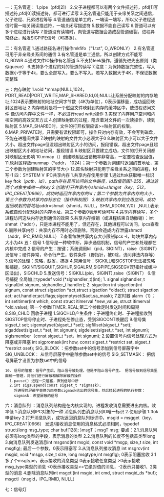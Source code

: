 一：无名管道：
  1.pipe（pfd[2]）
  2.父子进程都可以有两个文件描述符，pfd[1]写描述符,pfd[0]读描述符，都可进行读写
  3.无名管道只能用于亲缘关系之间通信，父子进程、兄弟进程等等
  4.管道通信是单工的，一端读一端写，所以父子进程通信时需一端关闭读描述符，一端关闭写描述符
  5.数据不能自己读写
  6.管道可以有多个进程进行读写
  7.管道没有读端时，向管道写数据会造成刮管道破裂，进程异常终止，触发SIGPIPE信号（可捕捉）。
  
二：有名管道
  1.通过路径名进行操作mkfifo（"1.txt", O_WRONLY）
  2.有名管道可用于非亲缘关系间的通信
  3.有名管道是单工通信，所以创建方式不能写O_RDWR
  4.通过文件IO操作有名管道
  5.不支持leek操作，遵循先进先出原则（类似queue）
  6.支持多个进程的对的管道的读写
  7.注意：为保持数据完整性，写入数据小于等于4k，要么全部写入，要么不写入。若写入数据大于4K，不保证数据完整性

三：内存映射
  1.void *mmap(NULL,1024，PORT_READ|PORT_WRITE,MAP_SHARED,fd,0);NULL让系统分配映射的内存地址;1024表示要映射的地址空间字节数（4K为单位），0表示偏移量，成功返回映射区首地址
  2.内存映射是将一个磁盘文件映射到内存的缓冲区中，使进程访问文件 像访问内存中文件一样，不必进行read write操作
  3.实现了内存用户空间和内核空间的高效交互方式
  4.创建映射区的过程，隐含着对文件的一次读操作，读到映射区
  5.MAP_SHARED时，文件的打开权限应该>=映射区的权限。
  6.MAP_PRIVATE时，只需要有读权限即可，操作只对内存有效，不会写到磁盘，不能在进程间共享
  7.映射的映射的文件大小必须大于0
  8.映射区大小可以大于文件大小，超出文件page但没超出映射区大小的访问，报段错误，超出文件page且超出映射区大小的地址访问，报段错误
  9.映射区只要建立成功，文件的打开关闭都对映射区无影响
  10.mmap（）创建映射区出错概率非常高，一定要检查返回值，
  11.映射区释放munmap（*addr， 1024）；第一个参数为创建时返回的首地址，第二个参数为创建映射区的字节大小
  12.匿名映射只能用于亲缘关系之间的进程，fd写-1
四：SYSTEM V IPC共享内存
  1.共享内存使用步骤
    1.通过ftok获取唯一标识key ftok（*path，id），path存在且可访问的文件路径，id取值范围1-255，通过这两个对象生成唯一的key
    2.创建/打开共享内存shmid=shmget（key，512，IPC_CREAT|0666），成功时返回共享内存的id；第二个参数为共享内存的大小，第三个参数为共享内存标志位（操作和权限）
    3.映射共享内存到应用空间，成功返回映射的首地址*addr=shmat（shmid，NULL，SHM_RDONLY/0）,NULL表示系统自动分配映射的内存地址，第三个参数0表示可读可写
    4.共享内存读写，多个进程访问这块内存达到通信的效果
    5.共享内存撤销（或进程结束自动撤销）：int shmat（*addr），只是本进程不能用了，但还存在，其他进程可以访问，ipcs查看
    6.删除共享内存：共享内存不用时必须删除，否则会造成内存泄露shmctl（addr，IPC_RMID,NULL）
    7.查看每块共享内存大小限制ipcs -l，每块共享内存大小为4k
  五：信号
    1.信号是一种软中断，异步通信机制，信号的产生和处理都在内核中完成
    2.信号的产生：按键；系统调用kil（pid，SIGINT），raise（SIGINT）发信号；硬件异常，命令行产生，软件条件（野指针，被0除，访问非法内存等）
    3.信号的处理：忽略，缺省，捕捉
    4.常用信号：SIGKILL和SIGSTOP无法被忽略和捕捉，SIGINT/SIGQUIT,SIGHUP,SIGALRM,SIGPIPE,SIGSEGV(野指针或缓冲区溢出)，SIGCHLD
    5.发送信号：SIGKILL(pid，SIGINT),raise（SIGINT）
    6.信号捕捉 全局加上typedef void (*sighandler_t)(int);
      1. signal sighandler_t  signal(int signum, sighandler_t handler);
      2. sigaction  int sigaction(int signum, const struct sigaction *act,struct sigaction *oldact); 
         struct sigaction act; act.handler;act.flags;sigemptyset(&act.sa_mask);
    7.定时器 alarm（1）；int setitimer(int which, const struct itimerval *new_value, struct itimerval *old_value); 第一个参数ITIMER_REAL;第二个参数定时发送时间和周期
    8.SIG_CHLD 回收子进程
      1.SIGCHLD产生条件：子进程终止时、子进程接收到SIGSTOP信号停止时、子进程处在停止态，受到SIGCONT唤醒后
    9.信号集
        sigset_t set; 
        sigemptyset(sigset_t *set);
        sigfillset(sigset_t *set);
        sigaddset(sigset_t *set, int signum);
        sigdelset(sigset_t *set, int signum);
        sigismember（const sigset_t *set，int signum); 
      2.设置信号内信号处理方式为阻塞或非阻塞
        int sigpromask(int how, const sigset_t *restrict set, sigset_t *restrict oset);
        SIG_BLOCK ：把参数set中的信号添加到信号屏蔽字中
        SIG_UNBLOCK： 从信号屏蔽字中删除参数set中的信号
        SIG_SETMASK： 把信号屏蔽字设置为参数set中的信号

      
    10. 信号的阻塞：信号产生后，阻止信号被处理，但是不阻止信号产生。 把信号放到信号集里面统一管理，对他们进行屏蔽和解除屏蔽的操作
      1.pause() 进程一只阻塞，直到信号中断
      2.int sigsuspend(const sigset_t *sigmask);
        将进程的屏蔽字替换为由参数sigmask给出的信号集，然后挂起进程的执行参数：
        sigmask：希望屏蔽的信号
六：消息队列 ：消息队列结构是在内核实现的，进程发收消息需要进出内核。效率低
  1.消息队列IPC对象的一种
  消息队列由消息队列ID唯一标识
  2.使用步骤
    1.ftok申请key
    2.打开消息队列，成功返回消息队列标识ID，msgid = msgget（key， IPC_CREAT|0666）
      发送/接收消息使用的消息格式必须相同，typedef struct{long msg_type; char buf[128]; }msgT；msgT msg;
      要点：2.1.消息队列必须有long类型的字段，表示消息的类型
            2.2.消息队列的长度不包括首类型long
    3.向消息队列发送消息int msgsnd(int msgid, const void *msgp, size_t size, int msgflg); 最后一个参数，0表示阻塞写
    3.从消息队列接收消息 int msgrcv(int msgid, void *msgp, size_t size, long msgtype,int msgflg);  0表示阻塞接收
      3.1多了个msgtype，表示接收的消息类型
        0表示接收任意类型
        >0表示接收msg_type类型的消息
        <0表示接收类型<=它绝对值的消息，-2表示只接收1、2类型的消息
    4.删除消息队列int msgctl(int msgid, int cmd, struct msqid_ds *buf); msgctl（msgid，IPC_RMID, NULL）

七：信号灯

    

